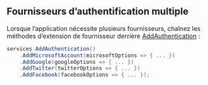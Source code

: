 ## <a name="multiple-authentication-providers"></a>Fournisseurs d’authentification multiple

Lorsque l’application nécessite plusieurs fournisseurs, chaînez les méthodes d’extension de fournisseur derrière [AddAuthentication](/dotnet/api/microsoft.extensions.dependencyinjection.authenticationservicecollectionextensions.addauthentication) :

```csharp
services.AddAuthentication()
    .AddMicrosoftAccount(microsoftOptions => { ... })
    .AddGoogle(googleOptions => { ... })
    .AddTwitter(twitterOptions => { ... })
    .AddFacebook(facebookOptions => { ... });
```
